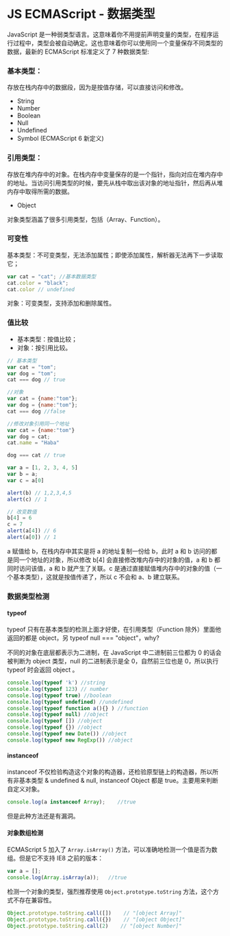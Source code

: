 # JS ECMAScript - 数据类型
JavaScript 是一种弱类型语言。这意味着你不用提前声明变量的类型，在程序运行过程中，类型会被自动确定。这也意味着你可以使用同一个变量保存不同类型的数据，最新的 ECMAScript 标准定义了 7 种数据类型:

### 基本类型：
存放在栈内存中的数据段，因为是按值存储，可以直接访问和修改。

* String
* Number
* Boolean
* Null
* Undefined
* Symbol (ECMAScript 6 新定义)

### 引用类型：
存放在堆内存中的对象。在栈内存中变量保存的是一个指针，指向对应在堆内存中的地址。当访问引用类型的时候，要先从栈中取出该对象的地址指针，然后再从堆内存中取得所需的数据。

* Object

对象类型涵盖了很多引用类型，包括（Array、Function）。

### 可变性
基本类型：不可变类型，无法添加属性；即使添加属性，解析器无法再下一步读取它；

``` js
var cat = "cat"; //基本数据类型
cat.color = "black";
cat.color // undefined
```

对象：可变类型，支持添加和删除属性。

### 值比较
* 基本类型：按值比较；
* 对象：按引用比较。

``` js
// 基本类型
var cat = "tom";
var dog = "tom";
cat === dog // true

//对象
var cat = {name:"tom"};
var dog = {name:"tom"};
cat === dog //false

//修改对象引用同一个地址
var cat = {name:"tom"}
var dog = cat;
cat.name = "Haba"

dog === cat // true
```

``` js
var a = [1, 2, 3, 4, 5]
var b = a;
var c = a[0]

alert(b) // 1,2,3,4,5
alert(c) // 1

// 改变数值
b[4] = 6
c = 7
alert(a[4]) // 6
alert(a[0]) // 1
```

a 赋值给 b，在栈内存中其实是将 a 的地址复制一份给 b，此时 a 和 b 访问的都是同一个地址的对象，所以修改 b[4] 会直接修改堆内存中的对象的值，a 和 b 都同时访问该值，a 和 b 就产生了关联。c 是通过直接赋值堆内存中的对象的值（一个基本类型），这就是按值传递了，所以 c 不会和 a、b 建立联系。

### 数据类型检测
#### typeof
typeof 只有在基本类型的检测上面才好使，在引用类型（Function 除外）里面他返回的都是 object，另 typeof null === "object"，why?

不同的对象在底层都表示为二进制，在 JavaScript 中二进制前三位都为 0 的话会被判断为 object 类型，null 的二进制表示是全 0，自然前三位也是 0，所以执行 typeof 时会返回 object 。

``` js
console.log(typeof 'k') //string
console.log(typeof 123) // number
console.log(typeof true) //boolean
console.log(typeof undefined) //undefined
console.log(typeof function a(){} ) //function
console.log(typeof null) //object
console.log(typeof []) //object
console.log(typeof {}) //object
console.log(typeof new Date()) //object
console.log(typeof new RegExp()) //object
```

#### instanceof
instanceof 不仅检验构造这个对象的构造器，还检验原型链上的构造器，所以所有非基本类型 & undefined & null, instanceof Object 都是 true。主要用来判断自定义对象。

``` js
console.log(a instanceof Array);    //true
```

但是此种方法还是有漏洞。

#### 对象数组检测
ECMAScript 5 加入了 `Array.isArray()` 方法，可以准确地检测一个值是否为数组。但是它不支持 IE8 之前的版本：

``` js
var a = [];
console.log(Array.isArray(a));   //true
```

检测一个对象的类型，强烈推荐使用 `Object.prototype.toString` 方法，这个方式不存在兼容性。

``` js
Object.prototype.toString.call([])    // "[object Array]"
Object.prototype.toString.call({})    // "[object Object]"
Object.prototype.toString.call(2)    // "[object Number]"
```